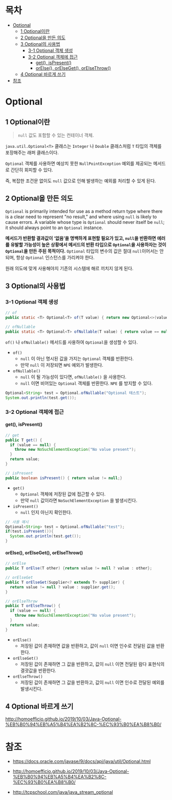 # 목차

- [Optional](#optional)
  * [1 Optional이란](#1-optional이란)
  * [2 Optional을 만든 의도](#2-optional을-만든-의도)
  * [3 Optional의 사용법](#3-optional의-사용법)
    + [3-1 Optional 객체 생성](#3-1-optional-객체-생성)
    + [3-2 Optional 객체에 접근](#3-2-optional-객체에-접근)
      - [get(), isPresent()](#get-ispresent)
      - [orElse(), orElseGet(), orElseThrow()](#orelse-orelseget-orelsethrow)
  * [4 Optional 바르게 쓰기](#4-optional-바르게-쓰기)
- [참조](#참조)





# Optional



## 1 Optional이란

> `null` 값도 포함할 수 있는 컨테이너 객체.

`java.util.Optional<T>` 클래스는 `Integer` 나 `Double` 클래스처럼 `T` 타입의 객체를 포장해주는 래퍼 클래스이다.

`Optional` 객체를 사용하면 예상치 못한 `NullPointException` 예외를 제공되는 메서드로 간단히 회피할 수 있다.

즉, 복잡한 조건문 없이도 `null` 값으로 인해 발생하는 예외를 처리할 수 있게 된다.



## 2 Optional을 만든 의도

`Optional` is primarily intended for use as a method return type where there is a clear need to represent "no result," and where using `null` is likely to cause errors. A variable whose type is `Optional` should never itself be `null`; it should always point to an `Optional` instance.

**메서드가 반환할 결과값이 ‘없음’을 명백하게 표현할 필요가 있고, `null`을 반환하면 에러를 유발할 가능성이 높은 상황에서 메서드의 반환 타입으로 `Optional`을 사용하자는 것이 `Optional`을 만든 주된 목적이다.** `Optional` 타입의 변수의 값은 절대 `null`이어서는 안 되며, 항상 `Optional` 인스턴스를 가리켜야 한다.

원래 의도에 맞게 사용해야지 기존의 시스템에 해르 끼치지 않게 된다.



## 3 Optional의 사용법



### 3-1 Optional 객체 생성

```java
// of
public static <T> Optional<T> of(T value) { return new Optional<>(value);}

// ofNullable
public static <T> Optional<T> ofNullable(T value) { return value == null ? empty() : of(value);}
```

`of()` 나 `ofNullable()` 메서드를 사용하여 `Optional`을 생성할 수 있다.

* `of()`
  * `null` 이 아닌 명시된 값을 가지는 `Optional` 객체를 반환한다.
  * 만약 `null` 이 저장되면 `NPE` 예외가 발생한다.
* `ofNullable()`
  * `null` 이 될 가능성이 있다면, `ofNullable()` 을 사용한다.
  * `null` 이면 비어있는 `Optional` 객체를 반환한다. `NPE` 를 방지할 수 있다.

```java
Optional<String> test = Optional.ofNullable("Optional 테스트");
System.out.println(test.get());
```



### 3-2 Optional 객체에 접근

#### get(), isPresent()

```java
// get
public T get() {
  if (value == null) {
    throw new NoSuchElementException("No value present");
  }
  return value;
}

// isPresent
public boolean isPresent() { return value != null;}
```

* `get()`
  * `Optional` 객체에 저장된 값에 접근할 수 있다.
  * 만약 `null` 값이라면 `NoSuchElementException` 을 발생시킨다.
* `isPresent()`
  * `null` 인지 아닌지 확인한다.

```java
// 사용 예시
Optional<String> test = Optional.ofNullable("test");
if(test.isPresent()){
  System.out.println(test.get());
}
```



#### orElse(), orElseGet(), orElseThrow()

```java
// orElse
public T orElse(T other) {return value != null ? value : other};

// orElseGet
public T orElseGet(Supplier<? extends T> supplier) {
  return value != null ? value : supplier.get();
}

// orElseThrow
public T orElseThrow() {
  if (value == null) {
    throw new NoSuchElementException("No value present");
  }
  return value;
}
```

* `orElse()`
  * 저장된 값이 존재하면 값을 반환하고, 값이 `null` 이면 인수로 전달된 값을 반환한다.
* `orElseGet()`
  * 저장된 값이 존재하면 그 값을 반환하고, 값이 `null` 이면 전달된 람다 표현식의 결괏값을 반환한다.
* `orElseThrow()`
  * 저장된 값이 존재하면 그 값을 반환하고, 값이 `null` 이면 인수로 전달된 예외를 발생시킨다.



## 4 Optional 바르게 쓰기

http://homoefficio.github.io/2019/10/03/Java-Optional-%EB%B0%94%EB%A5%B4%EA%B2%8C-%EC%93%B0%EA%B8%B0/









# 참조

* https://docs.oracle.com/javase/9/docs/api/java/util/Optional.html

* http://homoefficio.github.io/2019/10/03/Java-Optional-%EB%B0%94%EB%A5%B4%EA%B2%8C-%EC%93%B0%EA%B8%B0/
* http://tcpschool.com/java/java_stream_optional